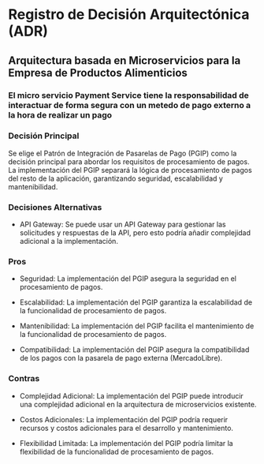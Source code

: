 # Registro de Decisión Arquitectónica (ADR)
## Arquitectura basada en Microservicios para la Empresa de Productos Alimenticios

### El micro servicio Payment Service tiene la responsabilidad de interactuar de forma segura con un metedo de pago externo a la hora de realizar un pago

### Decisión Principal

Se elige el Patrón de Integración de Pasarelas de Pago (PGIP) como la decisión principal para abordar los requisitos de procesamiento de pagos.
La implementación del PGIP separará la lógica de procesamiento de pagos del resto de la aplicación, garantizando seguridad, escalabilidad y mantenibilidad.

### Decisiones Alternativas 

* API Gateway: Se puede usar un API Gateway para gestionar las solicitudes y respuestas de la API, pero esto podría añadir complejidad adicional a la implementación.

### Pros

* Seguridad: La implementación del PGIP asegura la seguridad en el procesamiento de pagos.

* Escalabilidad: La implementación del PGIP garantiza la escalabilidad de la funcionalidad de procesamiento de pagos.

* Mantenibilidad: La implementación del PGIP facilita el mantenimiento de la funcionalidad de procesamiento de pagos.

* Compatibilidad: La implementación del PGIP asegura la compatibilidad de los pagos con la pasarela de pago externa (MercadoLibre).

### Contras

* Complejidad Adicional: La implementación del PGIP puede introducir una complejidad adicional en la arquitectura de microservicios existente.

* Costos Adicionales: La implementación del PGIP podría requerir recursos y costos adicionales para el desarrollo y mantenimiento.

* Flexibilidad Limitada: La implementación del PGIP podría limitar la flexibilidad de la funcionalidad de procesamiento de pagos.
